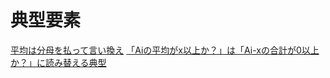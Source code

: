 # 典型要素

[平均は分母を払って言い換え](https://twitter.com/_primenumber/status/1632013100978421763)
[「Aiの平均がx以上か？」は「Ai-xの合計が0以上か？」に読み替える典型](https://twitter.com/kyopro_friends/status/1632019523732905984)
